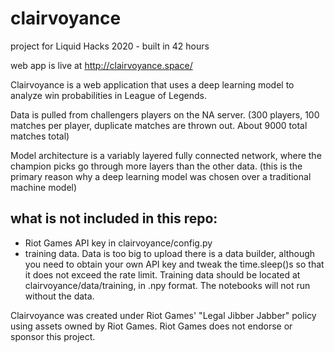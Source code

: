 # clairvoyance
project for Liquid Hacks 2020 - built in 42 hours

web app is live at http://clairvoyance.space/

Clairvoyance is a web application that uses a deep learning model to analyze win probabilities in League of Legends.

Data is pulled from challengers players on the NA server. (300 players, 100 matches per player, duplicate matches are thrown out. About 9000 total matches total)

Model architecture is a variably layered fully connected network, where the champion picks go through more layers than the other data. (this is the primary reason why a deep learning model was chosen over a traditional machine model)


## what is not included in this repo:
- Riot Games API key in clairvoyance/config.py
- training data. Data is too big to upload there is a data builder, although you need to obtain your own API key and tweak the time.sleep()s so that it does not exceed the rate limit. Training data should be located at clairvoyance/data/training, in .npy format. The notebooks will not run without the data.


Clairvoyance was created under Riot Games' "Legal Jibber Jabber" policy using assets owned by Riot Games. Riot Games does not endorse or sponsor this project.
